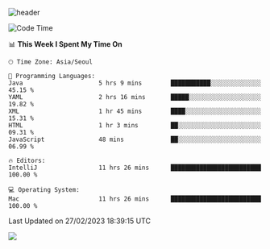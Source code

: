 ![header](https://capsule-render.vercel.app/api?type=Egg&color=timeAuto&height=300&section=header&text=PoPo&fontSize=90&animation=fadeIn)

  <!--START_SECTION:waka-->
![Code Time](http://img.shields.io/badge/Code%20Time-522%20hrs%2012%20mins-blue)

📊 **This Week I Spent My Time On** 

```text
🕑︎ Time Zone: Asia/Seoul

💬 Programming Languages: 
Java                     5 hrs 9 mins        ███████████░░░░░░░░░░░░░░   45.15 % 
YAML                     2 hrs 16 mins       █████░░░░░░░░░░░░░░░░░░░░   19.82 % 
XML                      1 hr 45 mins        ████░░░░░░░░░░░░░░░░░░░░░   15.31 % 
HTML                     1 hr 3 mins         ██░░░░░░░░░░░░░░░░░░░░░░░   09.31 % 
JavaScript               48 mins             ██░░░░░░░░░░░░░░░░░░░░░░░   06.99 % 

🔥 Editors: 
IntelliJ                 11 hrs 26 mins      █████████████████████████   100.00 % 

💻 Operating System: 
Mac                      11 hrs 26 mins      █████████████████████████   100.00 % 
```


 Last Updated on 27/02/2023 18:39:15 UTC
<!--END_SECTION:waka-->



<img src="https://capsule-render.vercel.app/api?type=Egg&color=timeAuto&height=300&section=footer&text=PoPo&fontSize=90&animation=fadeIn&reversal=true" />
